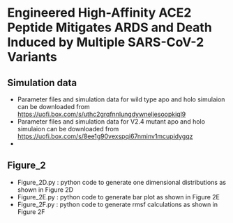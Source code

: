 # Engineered High-Affinity ACE2 Peptide Mitigates ARDS and Death Induced by Multiple SARS-CoV-2 Variants

## Simulation data 
- Parameter files and simulation data for wild type apo and holo simulaion can be downloaded from https://uofi.box.com/s/uthc2grqfnnlungdywneljesoopkiql9
- Parameter files and simulation data for V2.4 mutant apo and holo simulaion can be downloaded from https://uofi.box.com/s/8ee1g90vexspqi67nminv1mcupidygqz
- 

## Figure_2
- Figure_2D.py : python code to generate one dimensional distributions as shown in Figure 2D
- Figure_2E.py : python code to generate bar plot as shown in Figure 2E
- Figure_2F.py : python code to generate rmsf calculations as shown in Figure 2F
